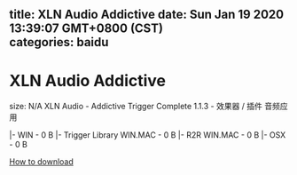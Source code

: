 
title: XLN Audio Addictive
date: Sun Jan 19 2020 13:39:07 GMT+0800 (CST)    
categories: baidu
---

# XLN Audio Addictive
size: N/A
 XLN Audio - Addictive Trigger Complete 1.1.3 - 效果器 / 插件 音频应用
 
|- WIN - 0 B
|- Trigger Library WIN.MAC - 0 B
|- R2R WIN.MAC - 0 B
|- OSX - 0 B

[How to download](https://bpcam.bemobtrk.com/go/2ceec3aa-1ca2-46d6-b9ff-aaa5c184517c?jno=4361)